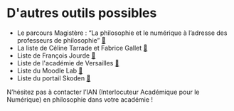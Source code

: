 # D'autres outils possibles

* Le parcours Magistère : “La philosophie et le numérique à l’adresse des professeurs de philosophie” [🔗](https://magistere.education.fr/ac-grenoble/course/view.php?id=15059)
* La liste de Céline Tarrade et Fabrice Gallet [🔗](https://www.genial.ly/View/Index/59f270324fb71a0bfca22650#page-1)
* Liste de François Jourde [🔗](https://www.mindmeister.com/fr/8940345/outils-usuels)
* Liste de l'académie de Versailles [🔗](https://www.mindmeister.com/fr/557369575/outils-num-riques-pour-projets-d-l-ves-http-acver-fr-outilsnum)
* Liste du Moodle Lab [🔗](https://www.mindmeister.com/fr/78905114/enrichir-mon-cours-avec-les-outils-du-web)
* Liste du portail Skoden [🔗](https://outils-20-en-francais.zeef.com/fr/portail.skoden)

N’hésitez pas à contacter l’IAN (Interlocuteur Académique pour le Numérique) en philosophie dans votre académie !